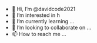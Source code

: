 - 👋 Hi, I’m @davidcode2021
- 👀 I’m interested in h
- 🌱 I’m currently learning ...
- 💞️ I’m looking to collaborate on ...
- 📫 How to reach me ...

<!---
davidcode2021/davidcode2021 is a ✨ special ✨ repository because its `README.md` (this file) appears on your GitHub profile.
You can click the Preview link to take a look at your changes.
--->
